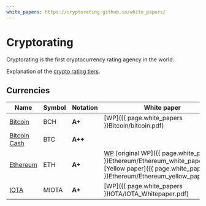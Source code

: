 ```yaml
---
white_papers: https://cryptorating.github.io/white_papers/
---
```


# Cryptorating

Cryptorating is the first cryptocurrency rating agency in the world.

Explanation of the [crypto rating tiers](rating_tiers).

## Currencies

| Name | Symbol | Notation | White paper | Announcement |
| - | - | - | - | - |
| [Bitcoin](https://bitcoin.org) | BCH | **A+** | [WP]({{ page.white_papers }}Bitcoin/bitcoin.pdf) | |
| [Bitcoin Cash](https://www.bitcoincash.org) | BTC | **A++** | | [ANN](https://bitcointalk.org/index.php?topic=2040221.0) |
| [Ethereum](https://www.ethereum.org) | ETH | **A+** | [WP](https://github.com/ethereum/wiki/wiki/White-Paper) [original WP]({{ page.white_papers }}Ethereum/Ethereum_white_paper.pdf) [Yellow paper]({{ page.white_papers }}Ethereum/Ethereum_yellow_paper.pdf) | [ANN](https://bitcointalk.org/index.php?topic=428589.0) |
| [IOTA](https://iota.org) | MIOTA | **A+** | [WP]({{ page.white_papers }}IOTA/IOTA_Whitepaper.pdf) | [ANN](https://bitcointalk.org/index.php?topic=1216479.0) |

